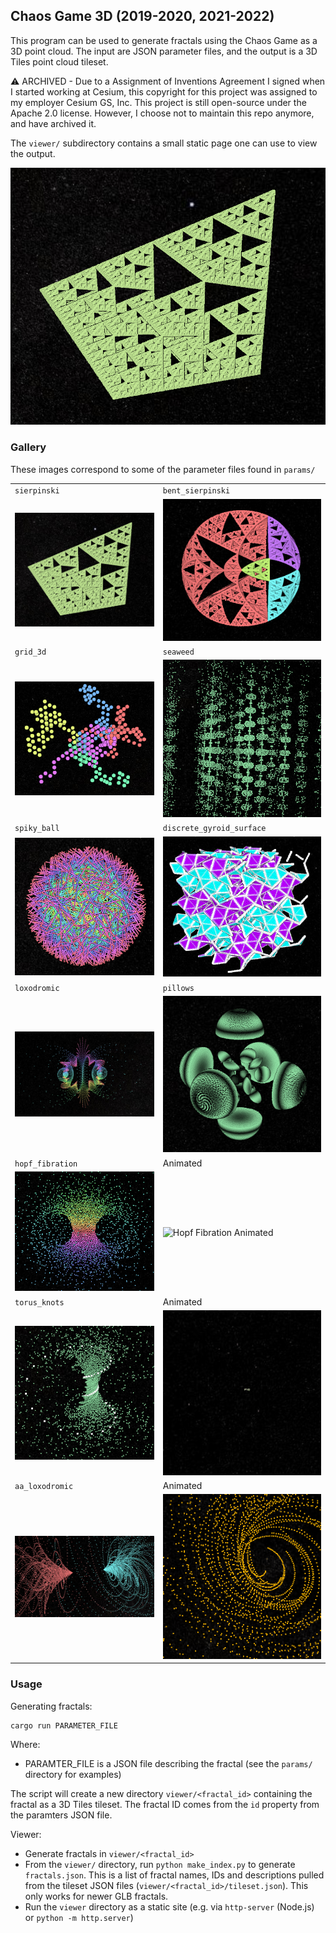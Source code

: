 ## Chaos Game 3D (2019-2020, 2021-2022)

This program can be used to generate fractals using the Chaos Game as a
3D point cloud. The input are JSON parameter files, and the output is a
3D Tiles point cloud tileset.

⚠️ ARCHIVED - Due to a Assignment of Inventions Agreement I signed when I started working at Cesium, this copyright for this project was assigned to my employer Cesium GS, Inc. This project is still open-source under the Apache 2.0 license. However, I choose not to maintain this repo anymore, and have archived it.

The `viewer/` subdirectory contains a small static page one can use to view
the output.

![Sierpinski Tetrahedron fractal](figures/sierpinski.png)

### Gallery

These images correspond to some of the parameter files found in `params/`

|||
|---|---|
| `sierpinski` | `bent_sierpinski` |
| ![Sierpinski Tetrahedron](figures/sierpinski.png) | ![Bent Sierpinski Tetrahedron](figures/bent_sierpinski.png) |
| `grid_3d` | `seaweed` |
| ![3D Grid](figures/grid_3d.png) | ![Seaweed tiling](figures/seaweed.png) |
| `spiky_ball` | `discrete_gyroid_surface` |
| ![Spiky Ball](figures/spiky_ball.png) | ![Discrete Gyroid Surface](figures/discrete_gyroid.png) |
| `loxodromic` | `pillows` |
| ![Loxodromic transformation](figures/loxodromic.png) | ![Pillows](figures/pillows.png) |
| `hopf_fibration` | Animated |
| ![Hopf Fibration](figures/hopf_fibration.png) | ![Hopf Fibration Animated](figures/hopf_fibration_animated.gif)|
| `torus_knots` | Animated |
| ![Torus Knots](figures/torus_knots.png) | ![Torus Knots Animated](figures/torus_knots_animated.gif) |
| `aa_loxodromic` | Animated |
| ![Axis Aligned Loxodromic](figures/aa_loxodromic.png) | ![Axis Aligned Loxodromic Animated](figures/aa_loxodromic_animated.gif)

### Usage

Generating fractals:

```
cargo run PARAMETER_FILE
```

Where: 

* PARAMTER_FILE is a JSON file describing the fractal (see the `params/`
    directory for examples)

The script will create a new directory `viewer/<fractal_id>` containing the
fractal as a 3D Tiles tileset. The fractal ID comes from the `id` property
from the paramters JSON file.

Viewer:

* Generate fractals in `viewer/<fractal_id>`
* From the `viewer/` directory, run  `python make_index.py` to generate 
    `fractals.json`. This is a list of fractal names, IDs and descriptions
    pulled from the tileset JSON files (`viewer/<fractal_id>/tileset.json`).
    This only works for newer GLB fractals.
* Run the `viewer` directory as a static site (e.g. via `http-server` (Node.js)
    or `python -m http.server`)